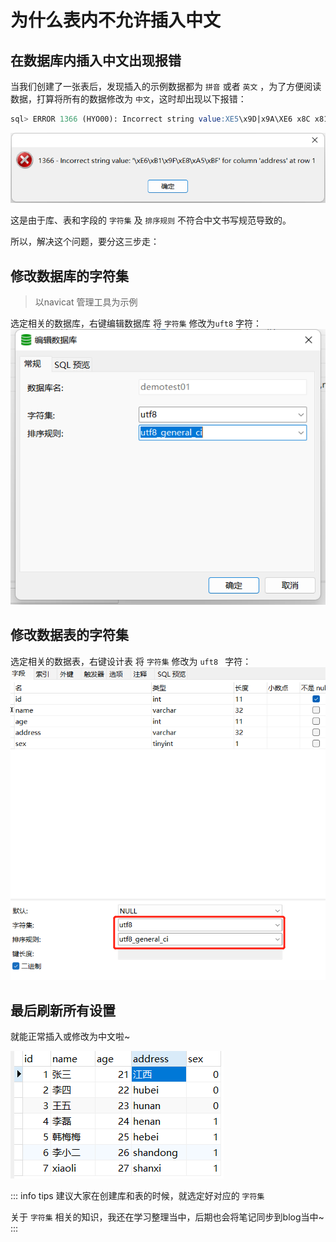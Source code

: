 # 为什么表内不允许插入中文

## 在数据库内插入中文出现报错

当我们创建了一张表后，发现插入的示例数据都为 `拼音` 或者 `英文` ，为了方便阅读数据，打算将所有的数据修改为 `中文`，这时却出现以下报错：

``` sql
sql> ERROR 1366 (HYO00): Incorrect string value:XE5\x9D|x9A\XE6 x8C x81...' for column 'name' at row 1
```
![报错](./image/%E6%8A%A5%E9%94%99.png)

这是由于库、表和字段的 `字符集` 及 `排序规则` 不符合中文书写规范导致的。

所以，解决这个问题，要分这三步走：

## 修改数据库的字符集

> 以navicat 管理工具为示例

选定相关的数据库，右键编辑数据库 将 `字符集` 修改为`uft8` 字符：
![编辑数据库](./image/%E7%BC%96%E8%BE%91%E6%95%B0%E6%8D%AE%E5%BA%93.png)

## 修改数据表的字符集

选定相关的数据表，右键设计表 将 `字符集` 修改为 `uft8 ` 字符：
![设计表](./image/%E8%AE%BE%E8%AE%A1%E8%A1%A8.png)

## 最后刷新所有设置

就能正常插入或修改为中文啦~

![插入中文](./image/%E6%8F%92%E5%85%A5%E4%B8%AD%E6%96%87.png)

::: info tips
建议大家在创建库和表的时候，就选定好对应的 `字符集` 

关于 `字符集` 相关的知识，我还在学习整理当中，后期也会将笔记同步到blog当中~
::: 